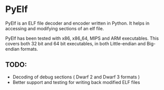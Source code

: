 PyElf
=====

PyElf is an ELF file decoder and encoder written in Python. It helps
in accessing and modifying sections of an elf file. 

PyElf has been tested with x86, x86_64, MIPS and ARM executables.
This covers both 32 bit and 64 bit executables, in both Little-endian
and Big-endian formats.

TODO:
-----

* Decoding of debug sections ( Dwarf 2 and Dwarf 3 formats )
* Better support and testing for writing back modified ELF files
